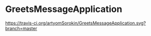 # GreetsMessageApplication
https://travis-ci.org/artyomSorokin/GreetsMessageApplication.svg?branch=master
